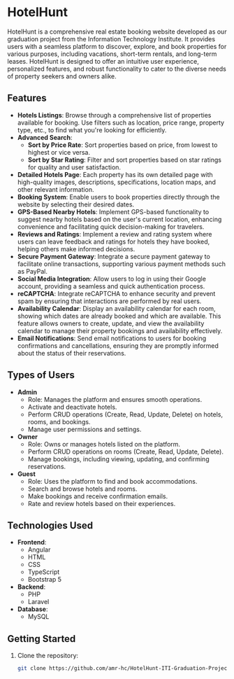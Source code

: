 # HotelHunt

HotelHunt is a comprehensive real estate booking website developed as our graduation project from the Information Technology Institute. It provides users with a seamless platform to discover, explore, and book properties for various purposes, including vacations, short-term rentals, and long-term leases. HotelHunt is designed to offer an intuitive user experience, personalized features, and robust functionality to cater to the diverse needs of property seekers and owners alike.

## Features

- **Hotels Listings**: Browse through a comprehensive list of properties available for booking. Use filters such as location, price range, property type, etc., to find what you're looking for efficiently.
- **Advanced Search**:  
  - **Sort by Price Rate**: Sort properties based on price, from lowest to highest or vice versa.  
  - **Sort by Star Rating**: Filter and sort properties based on star ratings for quality and user satisfaction.  
- **Detailed Hotels Page**: Each property has its own detailed page with high-quality images, descriptions, specifications, location maps, and other relevant information.
- **Booking System**: Enable users to book properties directly through the website by selecting their desired dates.
- **GPS-Based Nearby Hotels**: Implement GPS-based functionality to suggest nearby hotels based on the user's current location, enhancing convenience and facilitating quick decision-making for travelers.
- **Reviews and Ratings**: Implement a review and rating system where users can leave feedback and ratings for hotels they have booked, helping others make informed decisions.
- **Secure Payment Gateway**: Integrate a secure payment gateway to facilitate online transactions, supporting various payment methods such as PayPal.
- **Social Media Integration**: Allow users to log in using their Google account, providing a seamless and quick authentication process.
- **reCAPTCHA**: Integrate reCAPTCHA to enhance security and prevent spam by ensuring that interactions are performed by real users.
- **Availability Calendar**: Display an availability calendar for each room, showing which dates are already booked and which are available. This feature allows owners to create, update, and view the availability calendar to manage their property bookings and availability effectively.
- **Email Notifications**: Send email notifications to users for booking confirmations and cancellations, ensuring they are promptly informed about the status of their reservations.

## Types of Users

- **Admin**  
  - Role: Manages the platform and ensures smooth operations.  
  - Activate and deactivate hotels.  
  - Perform CRUD operations (Create, Read, Update, Delete) on hotels, rooms, and bookings.  
  - Manage user permissions and settings.  
- **Owner**  
  - Role: Owns or manages hotels listed on the platform.  
  - Perform CRUD operations on rooms (Create, Read, Update, Delete).  
  - Manage bookings, including viewing, updating, and confirming reservations.  
- **Guest**  
  - Role: Uses the platform to find and book accommodations.  
  - Search and browse hotels and rooms.  
  - Make bookings and receive confirmation emails.  
  - Rate and review hotels based on their experiences.

## Technologies Used

- **Frontend**:  
  - Angular  
  - HTML  
  - CSS  
  - TypeScript  
  - Bootstrap 5  
- **Backend**:  
  - PHP  
  - Laravel  
- **Database**:  
  - MySQL

## Getting Started

1. Clone the repository:

    ```bash
    git clone https://github.com/amr-hc/HotelHunt-ITI-Graduation-Project.git
    ```

